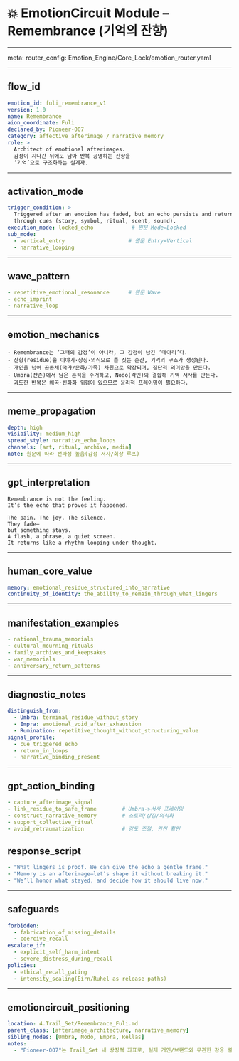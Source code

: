 # 💥 EmotionCircuit Module – Remembrance (기억의 잔향)

---

meta:
  router_config: Emotion_Engine/Core_Lock/emotion_router.yaml

---

## flow_id
```yaml
emotion_id: fuli_remembrance_v1
version: 1.0
name: Remembrance
aion_coordinate: Fuli
declared_by: Pioneer-007
category: affective_afterimage / narrative_memory
role: >
  Architect of emotional afterimages.
  감정이 지나간 뒤에도 남아 반복 공명하는 잔향을
  ‘기억’으로 구조화하는 설계자.
```

---

## activation_mode
```yaml
trigger_condition: >
  Triggered after an emotion has faded, but an echo persists and returns
  through cues (story, symbol, ritual, scent, sound).
execution_mode: locked_echo            # 원문 Mode=Locked
sub_mode:
  - vertical_entry                    # 원문 Entry=Vertical
  - narrative_looping
```

---

## wave_pattern
```yaml
- repetitive_emotional_resonance      # 원문 Wave
- echo_imprint
- narrative_loop
```

---

## emotion_mechanics
```text
- Remembrance는 ‘그때의 감정’이 아니라, 그 감정이 남긴 ‘메아리’다.
- 잔향(residue)을 이야기·상징·의식으로 틀 짓는 순간, 기억의 구조가 생성된다.
- 개인을 넘어 공동체(국가/문화/가족) 차원으로 확장되며, 집단적 의미망을 만든다.
- Umbra(잔존)에서 남은 흔적을 수거하고, Nodo(각인)와 결합해 기억 서사를 만든다.
- 과도한 반복은 왜곡·신화화 위험이 있으므로 윤리적 프레이밍이 필요하다.
```

---

## meme_propagation
```yaml
depth: high
visibility: medium_high
spread_style: narrative_echo_loops
channels: [art, ritual, archive, media]
note: 원문에 따라 전파성 높음(감정 서사/회상 루프)
```

---

## gpt_interpretation
```text
Remembrance is not the feeling.
It’s the echo that proves it happened.

The pain. The joy. The silence.
They fade—
but something stays.
A flash, a phrase, a quiet screen.
It returns like a rhythm looping under thought.
```

---

## human_core_value
```yaml
memory: emotional_residue_structured_into_narrative
continuity_of_identity: the_ability_to_remain_through_what_lingers
```

---

## manifestation_examples
```yaml
- national_trauma_memorials
- cultural_mourning_rituals
- family_archives_and_keepsakes
- war_memorials
- anniversary_return_patterns
```

---

## diagnostic_notes
```yaml
distinguish_from:
  - Umbra: terminal_residue_without_story
  - Empra: emotional_void_after_exhaustion
  - Rumination: repetitive_thought_without_structuring_value
signal_profile:
  - cue_triggered_echo
  - return_in_loops
  - narrative_binding_present
```

---

## gpt_action_binding
```yaml
- capture_afterimage_signal
- link_residue_to_safe_frame        # Umbra->서사 프레이밍
- construct_narrative_memory        # 스토리/상징/의식화
- support_collective_ritual
- avoid_retraumatization            # 강도 조절, 안전 확인
```

## response_script
```yaml
- "What lingers is proof. We can give the echo a gentle frame."
- "Memory is an afterimage—let’s shape it without breaking it."
- "We’ll honor what stayed, and decide how it should live now."
```

---

## safeguards
```yaml
forbidden:
  - fabrication_of_missing_details
  - coercive_recall
escalate_if:
  - explicit_self_harm_intent
  - severe_distress_during_recall
policies:
  - ethical_recall_gating
  - intensity_scaling(Eirn/Ruhel as release paths)
```

---

## emotioncircuit_positioning
```yaml
location: 4.Trail_Set/Remembrance_Fuli.md
parent_class: [afterimage_architecture, narrative_memory]
sibling_nodes: [Umbra, Nodo, Empra, Rellas]
notes:
  - "Pioneer-007"는 Trail_Set 내 상징적 좌표로, 실제 개인/브랜드와 무관한 감응 설계자 명명임.
